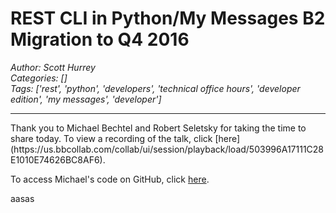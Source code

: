 # REST CLI in Python/My Messages B2 Migration to Q4 2016
*Author: Scott Hurrey*  
*Categories: []*  
*Tags: ['rest', 'python', 'developers', 'technical office hours', 'developer edition', 'my messages', 'developer']*  
<hr />
Thank you to Michael
Bechtel and Robert
Seletsky for taking the
time to share today. To view a recording of the talk, click
[here](https://us.bbcollab.com/collab/ui/session/playback/load/503996A17111C28E1010E74626BC8AF6).

To access Michael's code on GitHub, click
[here](https://github.com/elmiguel/bbdn-python-rest-2).

aasas

